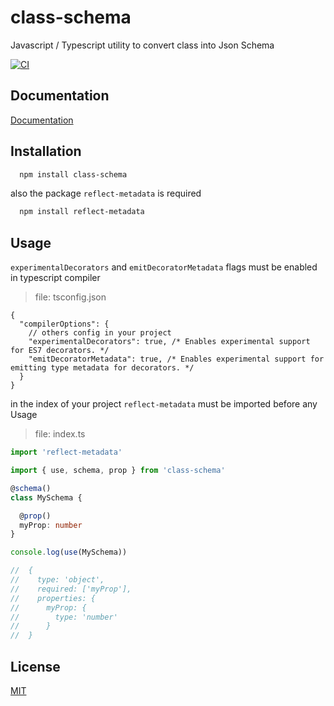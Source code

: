 # class-schema

Javascript / Typescript utility to convert class into Json Schema

[![CI](https://github.com/GiovanniCardamone/class-schema/actions/workflows/npm-ci.yml/badge.svg)](https://github.com/GiovanniCardamone/class-schema/actions/workflows/npm-ci.yml)

## Documentation

[Documentation](https://giovannicardam.one/class-schema)
## Installation

```bash
  npm install class-schema
```

also the package `reflect-metadata` is required

```bash
  npm install reflect-metadata
```

## Usage

`experimentalDecorators` and `emitDecoratorMetadata` flags must be enabled in typescript compiler

> file: tsconfig.json

```json5
{
  "compilerOptions": {
    // others config in your project
    "experimentalDecorators": true, /* Enables experimental support for ES7 decorators. */
    "emitDecoratorMetadata": true, /* Enables experimental support for emitting type metadata for decorators. */
  }
}
```

in the index of your project `reflect-metadata` must be imported before any Usage

> file: index.ts

```typescript
import 'reflect-metadata'
```

```typescript
import { use, schema, prop } from 'class-schema'

@schema()
class MySchema {

  @prop()
  myProp: number
}

console.log(use(MySchema))

//  {
//    type: 'object',
//    required: ['myProp'],
//    properties: {
//      myProp: {
//        type: 'number'
//      }
//  }
```

## License

[MIT](https://github.com/GiovanniCardamone/class-schema/blob/main/LICENSE)
